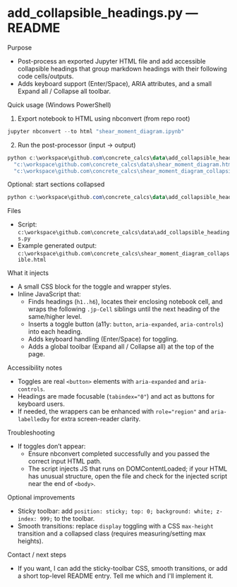 # add_collapsible_headings.py — README

Purpose
- Post-process an exported Jupyter HTML file and add accessible collapsible headings that group markdown headings with their following code cells/outputs.
- Adds keyboard support (Enter/Space), ARIA attributes, and a small Expand all / Collapse all toolbar.

Quick usage (Windows PowerShell)

1) Export notebook to HTML using nbconvert (from repo root)

```powershell
jupyter nbconvert --to html "shear_moment_diagram.ipynb"
```

2) Run the post-processor (input -> output)

```powershell
python c:\workspace\github.com\concrete_calcs\data\add_collapsible_headings.py \
  "c:\workspace\github.com\concrete_calcs\data\shear_moment_diagram.html" \
  "c:\workspace\github.com\concrete_calcs\shear_moment_diagram_collapsible.html"
```

Optional: start sections collapsed

```powershell
python c:\workspace\github.com\concrete_calcs\data\add_collapsible_headings.py input.html output.html --collapse-by-default
```

Files
- Script: `c:\workspace\github.com\concrete_calcs\data\add_collapsible_headings.py`
- Example generated output: `c:\workspace\github.com\concrete_calcs\shear_moment_diagram_collapsible.html`

What it injects
- A small CSS block for the toggle and wrapper styles.
- Inline JavaScript that:
  - Finds headings (`h1..h6`), locates their enclosing notebook cell, and wraps the following `.jp-Cell` siblings until the next heading of the same/higher level.
  - Inserts a toggle button (a11y: `button`, `aria-expanded`, `aria-controls`) into each heading.
  - Adds keyboard handling (Enter/Space) for toggling.
  - Adds a global toolbar (Expand all / Collapse all) at the top of the page.

Accessibility notes
- Toggles are real `<button>` elements with `aria-expanded` and `aria-controls`.
- Headings are made focusable (`tabindex="0"`) and act as buttons for keyboard users.
- If needed, the wrappers can be enhanced with `role="region"` and `aria-labelledby` for extra screen-reader clarity.

Troubleshooting
- If toggles don’t appear:
  - Ensure nbconvert completed successfully and you passed the correct input HTML path.
  - The script injects JS that runs on DOMContentLoaded; if your HTML has unusual structure, open the file and check for the injected script near the end of `<body>`.

Optional improvements
- Sticky toolbar: add `position: sticky; top: 0; background: white; z-index: 999;` to the toolbar.
- Smooth transitions: replace `display` toggling with a CSS `max-height` transition and a collapsed class (requires measuring/setting max heights).

Contact / next steps
- If you want, I can add the sticky-toolbar CSS, smooth transitions, or add a short top-level README entry. Tell me which and I'll implement it.
